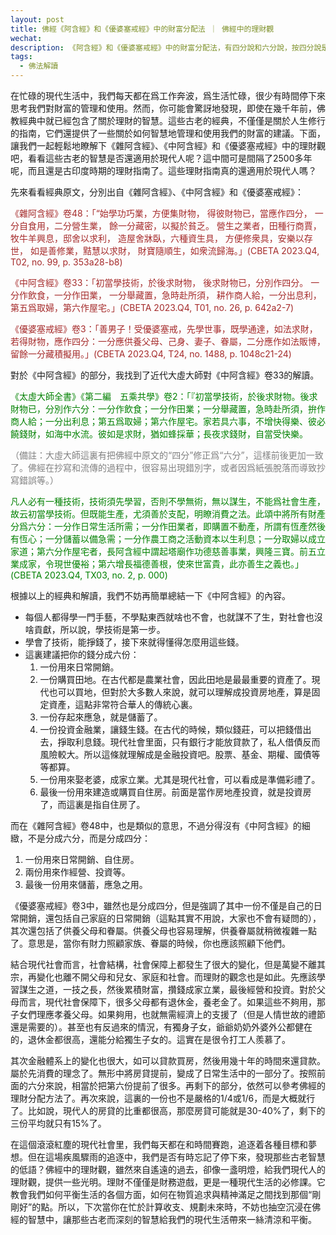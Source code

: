 ```yaml
---
layout: post
title: 佛經《阿含經》和《優婆塞戒經》中的財富分配法 ｜ 佛經中的理財觀
wechat: 
description: 《阿含經》和《優婆塞戒經》中的財富分配法，有四分說和六分說，按四分說是一份家用，一份儲蓄，剩下的兩份用來經營。而六分說則更加細分了。
tags:
  - 佛法解讀
---
```


在忙碌的現代生活中，我們每天都在爲工作奔波，爲生活忙碌，很少有時間停下來思考我們對財富的管理和使用。然而，你可能會驚訝地發現，即使在幾千年前，佛教經典中就已經包含了關於理財的智慧。這些古老的經典，不僅僅是關於人生修行的指南，它們還提供了一些關於如何智慧地管理和使用我們的財富的建議。下面，讓我們一起輕鬆地瞭解下《雜阿含經》、《中阿含經》和《優婆塞戒經》中的理財觀吧，看看這些古老的智慧是否還適用於現代人呢？這中間可是間隔了2500多年呢，而且還是古印度時期的理財指南了。這些理財指南真的還適用於現代人嗎？

先來看看經典原文，分別出自《雜阿含經》、《中阿含經》和《優婆塞戒經》：

<span style="color:brown">《雜阿含經》卷48：「“始學功巧業，方便集財物， 得彼財物已，當應作四分， 一分自食用，二分營生業， 餘一分藏密，以擬於貧乏。 營生之業者，田種行商賈， 牧牛羊興息，邸舍以求利， 造屋舍牀臥，六種資生具， 方便修衆具，安樂以存世， 如是善修業，黠慧以求財， 財寶隨順生，如衆流歸海。」(CBETA 2023.Q4, T02, no. 99, p. 353a28-b8)

<span style="color:brown">《中阿含經》卷33：「初當學技術，於後求財物， 後求財物已，分別作四分。 一分作飲食，一分作田業， 一分舉藏置，急時赴所須， 耕作商人給，一分出息利， 第五爲取婦，第六作屋宅。」(CBETA 2023.Q4, T01, no. 26, p. 642a2-7)

<span style="color:brown">《優婆塞戒經》卷3：「善男子！受優婆塞戒，先學世事，既學通達，如法求財，若得財物，應作四分：一分應供養父母、己身、妻子、眷屬，二分應作如法販博，留餘一分藏積擬用。」(CBETA 2023.Q4, T24, no. 1488, p. 1048c21-24)

對於《中阿含經》的部分，我找到了近代大虛大師對《中阿含經》卷33的解讀。

<span style="color:green">《太虛大師全書》《第二編　五乘共學》卷2：「『初當學技術，於後求財物。後求財物已，分別作六分：一分作飲食；一分作田業；一分舉藏置，急時赴所須，拚作商人給；一分出利息；第五爲取婦；第六作屋宅。家若具六事，不增快得樂、彼必饒錢財，如海中水流。彼如是求財，猶如蜂採華；長夜求錢財，自當受快樂。

<span style="color:gray">（備註：大虛大師這裏有把佛經中原文的“四分”修正爲“六分”，這樣前後更加一致了。佛經在抄寫和流傳的過程中，很容易出現錯別字，或者因爲紙張脫落而導致抄寫錯誤等。）

<span style="color:green">凡人必有一種技術，技術須先學習，否則不學無術，無以謀生，不能爲社會生產，故云初當學技術。但既能生產，尤須善於支配，明瞭消費之法。此頌中將所有財產分爲六分：一分作日常生活所需；一分作田業者，即購置不動產，所謂有恆產然後有恆心；一分儲蓄以備急需；一分作農工商之活動資本以生利息；一分取婦以成立家道；第六分作屋宅者，長阿含經中謂起塔廟作功德慈善事業，興隆三寶。前五立業成家，令現世優裕；第六增長福德善根，使來世富貴，此亦善生之義也。」(CBETA 2023.Q4, TX03, no. 2, p. 000) 

根據以上的經典和解讀，我們不妨再簡單總結一下《中阿含經》的內容。

* 每個人都得學一門手藝，不學點東西就啥也不會，也就謀不了生，對社會也沒啥貢獻，所以說，學技術是第一步。
* 學會了技術，能掙錢了，接下來就得懂得怎麼用這些錢。
* 這裏建議把你的錢分成六份：
   1. 一份用來日常開銷。
   2. 一份購買田地。在古代都是農業社會，因此田地是最最重要的資產了。現代也可以買地，但對於大多數人來說，就可以理解成投資房地產，算是固定資產，這點非常符合華人的傳統心裏。
   3. 一份存起來應急，就是儲蓄了。
   4. 一份投資金融業，讓錢生錢。在古代的時候，類似錢莊，可以把錢借出去，掙取利息錢。現代社會里面，只有銀行才能放貸款了，私人借債反而風險較大。所以這條就理解成是金融投資吧。股票、基金、期權、國債等等都算。
   5. 一份用來娶老婆，成家立業。尤其是現代社會，可以看成是準備彩禮了。
   6. 最後一份用來建造或購買自住房。前面是當作房地產投資，就是投資房了，而這裏是指自住房了。

而在《雜阿含經》卷48中，也是類似的意思，不過分得沒有《中阿含經》的細緻，不是分成六分，而是分成四分：
1. 一份用來日常開銷、自住房。
2. 兩份用來作經營、投資等。
3. 最後一份用來儲蓄，應急之用。

《優婆塞戒經》卷3中，雖然也是分成四分，但是強調了其中一份不僅是自己的日常開銷，還包括自己家庭的日常開銷（這點其實不用說，大家也不會有疑問的），其次還包括了供養父母和眷屬。供養父母也容易理解，供養眷屬就稍微複雜一點了。意思是，當你有財力照顧家族、眷屬的時候，你也應該照顧下他們。

結合現代社會而言，社會結構，社會保障上都發生了很大的變化，但是萬變不離其宗，再變化也離不開父母和兒女、家庭和社會。而理財的觀念也是如此。先應該學習謀生之道，一技之長，然後累積財富，攢錢成家立業，最後經營和投資。對於父母而言，現代社會保障下，很多父母都有退休金，養老金了。如果這些不夠用，那子女們理應孝養父母。如果夠用，也就無需經濟上的支援了（但是人情世故的禮節還是需要的）。甚至也有反過來的情況，有獨身子女，爺爺奶奶外婆外公都健在的，退休金都很高，還能分給獨生子女的。這實在是很令打工人羨慕了。

其次金融體系上的變化也很大，如可以貸款買房，然後用幾十年的時間來還貸款。屬於先消費的理念了。無形中將房貸提前，變成了日常生活中的一部分了。按照前面的六分來說，相當於把第六份提前了很多。再剩下的部分，依然可以參考佛經的理財分配方法了。再次來說，這裏的一份也不是嚴格的1/4或1/6，而是大概就行了。比如說，現代人的房貸的比重都很高，那麼房貸可能就是30-40%了，剩下的三份平均就只有15%了。

在這個滾滾紅塵的現代社會里，我們每天都在和時間賽跑，追逐着各種目標和夢想。但在這場疾風驟雨的追逐中，我們是否有時忘記了停下來，發現那些古老智慧的低語？佛經中的理財觀，雖然來自遙遠的過去，卻像一盞明燈，給我們現代人的理財觀，提供一些光明。理財不僅僅是財務遊戲，更是一種現代生活的必修課。它教會我們如何平衡生活的各個方面，如何在物質追求與精神滿足之間找到那個“剛剛好”的點。所以，下次當你在忙於計算收支、規劃未來時，不妨也抽空沉浸在佛經的智慧中，讓那些古老而深刻的智慧給我們的現代生活帶來一絲清涼和平衡。

